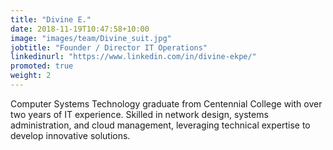 ```yaml
---
title: "Divine E."
date: 2018-11-19T10:47:58+10:00
image: "images/team/Divine_suit.jpg"
jobtitle: "Founder / Director IT Operations"
linkedinurl: "https://www.linkedin.com/in/divine-ekpe/"
promoted: true
weight: 2
---
```


Computer Systems Technology graduate from Centennial College with over two years of IT experience. Skilled in network design, systems administration, and cloud management, leveraging technical expertise to develop innovative solutions.
<!--more-->


